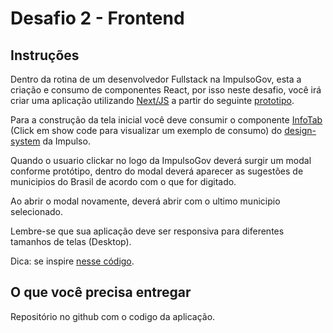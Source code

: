 # Desafio 2 - Frontend

## Instruções

Dentro da rotina de um desenvolvedor Fullstack na ImpulsoGov, esta a criação e consumo de componentes React, por isso neste desafio, você irá criar uma aplicação utilizando [Next/JS](https://nextjs.org/docs/getting-started) a partir do seguinte [prototipo](https://www.figma.com/file/ux4KtnNSnMSH4zGEprYl1j/Desafio-Frontend-20220102?node-id=0%3A1&t=lId35rBcsBl8uflT-0).

Para a construção da tela inicial você deve consumir o componente [InfoTab](https://designsystem.impulsogov.org/?path=/docs/componentes-infotab--default) (Click em show code para visualizar um exemplo de consumo) do [design-system](https://www.npmjs.com/package/@impulsogov/design-system) da Impulso.

Quando o usuario clickar no logo da ImpulsoGov deverá surgir um modal conforme protótipo, dentro do modal deverá aparecer as sugestões de municipios do Brasil de acordo com o que for digitado.

Ao abrir o modal novamente, deverá abrir com o ultimo municipio selecionado.

Lembre-se que sua aplicação deve ser responsiva para diferentes tamanhos de telas (Desktop).

Dica: se inspire [nesse código](https://github.com/ImpulsoGov/SaudeMental/blob/main/pages/index.js).

## O que você precisa entregar

Repositório no github com o codigo da aplicação.
